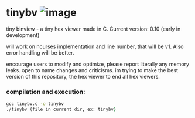 # tinybv ![image](https://github.com/userc68/binview/blob/main/res/binview.png)
tiny binview - a tiny hex viewer made in C. Current version: 0.10 (early in development)

will work on ncurses implementation and line number, that will be v1.
Also error handling will be better.

encourage users to modify and optimize, please report literally any memory leaks.
open to name changes and criticisms. im trying to make the best version of this repository,
the hex viewer to end all hex viewers.

### compilation and execution:
```cmd
gcc tinybv.c -o tinybv
./tinybv (file in current dir, ex: tinybv)
```

